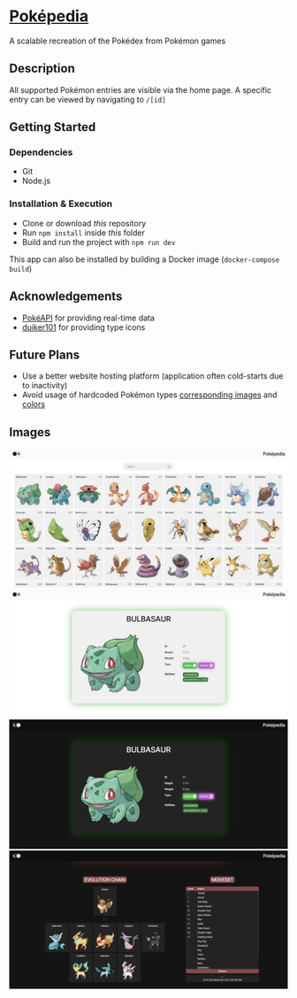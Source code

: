 # [Poképedia](https://pokepedia.azurewebsites.net/)
A scalable recreation of the Pokédex from Pokémon games

## Description
All supported Pokémon entries are visible via the home page. A specific entry can be viewed by navigating to `/[id]`

## Getting Started

### Dependencies
- Git
- Node.js

### Installation & Execution
- Clone or download *this* repository
- Run `npm install` inside *this* folder
- Build and run the project with `npm run dev`

This app can also be installed by building a Docker image (`docker-compose build`)

## Acknowledgements
- [PokéAPI](https://github.com/PokeAPI/pokeapi) for providing real-time data
- [duiker101](https://github.com/duiker101/pokemon-type-svg-icons) for providing type icons

## Future Plans
- Use a better website hosting platform (application often cold-starts due to inactivity)
- Avoid usage of hardcoded Pokémon types [corresponding images](static/assets/types) and [colors](src/lib/index.js)

## Images
<img src="images/main.png" alt="Image of page">
<img src="images/bulbasaur-light.png" alt="Image of page">
<img src="images/bulbasaur-dark.png" alt="Image of page">
<img src="images/eevee.png" alt="Image of page">
